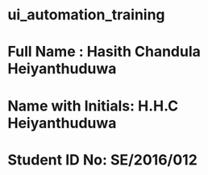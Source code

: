 # ui_automation_training

# Full Name : Hasith Chandula Heiyanthuduwa 
# Name with Initials: H.H.C Heiyanthuduwa
# Student ID No: SE/2016/012